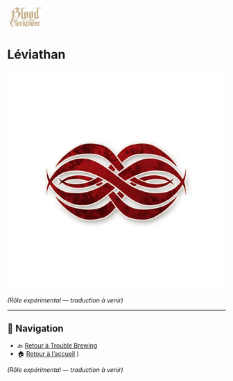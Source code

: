 <p align="left">
  <a href="/botc-fr-bambi/">
    <img src="../images/logo.png" alt="Accueil BotC FR" width="80">
  </a>
</p>

# Léviathan 

![Léviathan](../images/Icon_leviathan-1.png)


*(Rôle expérimental — traduction à venir)*  

---

## 📂 Navigation
- 🔙 [Retour à Trouble Brewing](../trouble_brewing.md)
- 🏠 [Retour à l’accueil](../README.md)
)

*(Rôle expérimental — traduction à venir)*  
